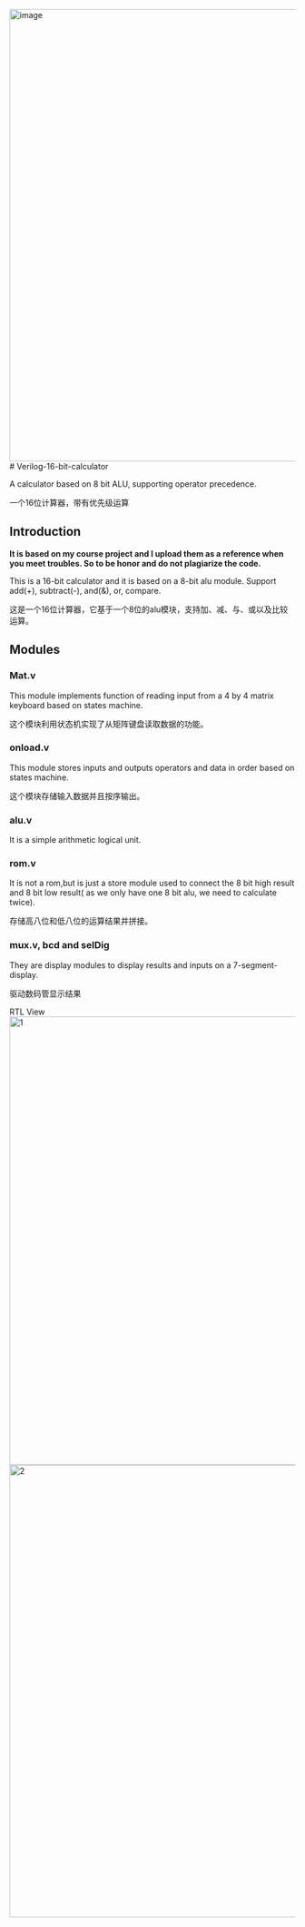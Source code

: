 <img width="797" alt="image" src="https://github.com/Cyberyzy/Verilog-16bit-calculator/assets/110450075/a25b4f33-2c26-43cc-b547-ec9ee05638ac"># Verilog-16-bit-calculator

A calculator based on 8 bit ALU, supporting operator precedence.

一个16位计算器，带有优先级运算

## Introduction

**It is based on my course project and I upload them as a reference when you meet troubles. So to be honor and do not plagiarize the code.**

This is a 16-bit calculator and it is based on a 8-bit alu module. Support add(+), subtract(-), and(&), or, compare.

这是一个16位计算器，它基于一个8位的alu模块，支持加、减、与、或以及比较运算。

## Modules
### Mat.v
This module implements function of reading input from a 4 by 4 matrix keyboard based on states machine.

这个模块利用状态机实现了从矩阵键盘读取数据的功能。

### onload.v
This module stores inputs and outputs operators and data in order based on states machine.

这个模块存储输入数据并且按序输出。

### alu.v

It is a simple arithmetic logical unit.

### rom.v

It is not a rom,but is just a store module used to connect the 8 bit high result and 8 bit low result( as we only have one 8 bit alu, we need to calculate twice).

存储高八位和低八位的运算结果并拼接。

### mux.v, bcd and selDig

They are display modules to display results and inputs on a 7-segment-display.

驱动数码管显示结果


RTL View
<img width="790" alt="1" src="https://github.com/Cyberyzy/Verilog-16bit-calculator/assets/110450075/f254a77a-85e7-447d-b315-35b05d2827bf">
<img width="797" alt="2" src="https://github.com/Cyberyzy/Verilog-16bit-calculator/assets/110450075/8281296d-bdbe-4d6c-8dd8-cb2c745e8948">




